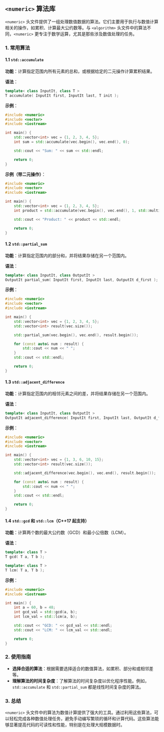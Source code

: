 ## `<numeric>` 算法库

`<numeric>` 头文件提供了一组处理数值数据的算法。它们主要用于执行与数值计算相关的操作，如累积、计算最大公约数等。与 `<algorithm>` 头文件中的算法不同，`<numeric>` 更专注于数学运算，尤其是那些涉及数值处理的任务。

### 1. **常用算法**

#### 1.1 `std::accumulate`

**功能**：计算指定范围内所有元素的总和，或根据给定的二元操作计算累积结果。

**语法**：

```cpp
template< class InputIt, class T >
T accumulate( InputIt first, InputIt last, T init );
```

**示例**：

```cpp
#include <numeric>
#include <vector>
#include <iostream>

int main() {
    std::vector<int> vec = {1, 2, 3, 4, 5};
    int sum = std::accumulate(vec.begin(), vec.end(), 0);

    std::cout << "Sum: " << sum << std::endl;

    return 0;
}
```

**示例（带二元操作）**：

```cpp
#include <numeric>
#include <vector>
#include <iostream>

int main() {
    std::vector<int> vec = {1, 2, 3, 4, 5};
    int product = std::accumulate(vec.begin(), vec.end(), 1, std::multiplies<int>());

    std::cout << "Product: " << product << std::endl;

    return 0;
}
```

#### 1.2 `std::partial_sum`

**功能**：计算指定范围内的部分和，并将结果存储在另一个范围内。

**语法**：

```cpp
template< class InputIt, class OutputIt >
OutputIt partial_sum( InputIt first, InputIt last, OutputIt d_first );
```

**示例**：

```cpp
#include <numeric>
#include <vector>
#include <iostream>

int main() {
    std::vector<int> vec = {1, 2, 3, 4, 5};
    std::vector<int> result(vec.size());

    std::partial_sum(vec.begin(), vec.end(), result.begin());

    for (const auto& num : result) {
        std::cout << num << " ";
    }
    std::cout << std::endl;

    return 0;
}
```

#### 1.3 `std::adjacent_difference`

**功能**：计算指定范围内的相邻元素之间的差，并将结果存储在另一个范围内。

**语法**：

```cpp
template< class InputIt, class OutputIt >
OutputIt adjacent_difference( InputIt first, InputIt last, OutputIt d_first );
```

**示例**：

```cpp
#include <numeric>
#include <vector>
#include <iostream>

int main() {
    std::vector<int> vec = {1, 3, 6, 10, 15};
    std::vector<int> result(vec.size());

    std::adjacent_difference(vec.begin(), vec.end(), result.begin());

    for (const auto& num : result) {
        std::cout << num << " ";
    }
    std::cout << std::endl;

    return 0;
}
```

#### 1.4 `std::gcd` 和 `std::lcm`（C++17 起支持）

**功能**：计算两个数的最大公约数（GCD）和最小公倍数（LCM）。

**语法**：

```cpp
template< class T >
T gcd( T a, T b );

template< class T >
T lcm( T a, T b );
```

**示例**：

```cpp
#include <numeric>
#include <iostream>

int main() {
    int a = 60, b = 48;
    int gcd_val = std::gcd(a, b);
    int lcm_val = std::lcm(a, b);

    std::cout << "GCD: " << gcd_val << std::endl;
    std::cout << "LCM: " << lcm_val << std::endl;

    return 0;
}
```

### 2. **使用指南**

- **选择合适的算法**：根据需要选择适合的数值算法，如累积、部分和或相邻差等。
- **理解算法的时间复杂度**：了解算法的时间复杂度以优化程序性能。例如，`std::accumulate` 和 `std::partial_sum` 都是线性时间复杂度的算法。

### 3. **总结**

`<numeric>` 头文件中的算法为数值计算提供了强大的工具。通过利用这些算法，可以轻松完成各种数值处理任务，避免手动编写繁琐的循环和计算代码。这些算法能够显著提高代码的可读性和性能，特别是在处理大规模数据时。